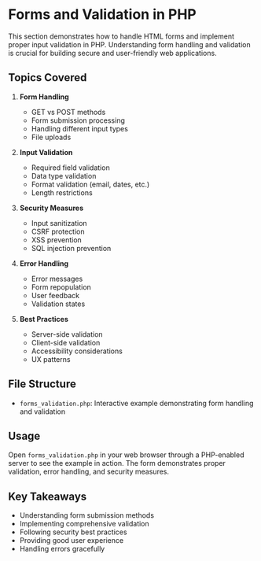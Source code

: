 # Forms and Validation in PHP

This section demonstrates how to handle HTML forms and implement proper input validation in PHP. Understanding form handling and validation is crucial for building secure and user-friendly web applications.

## Topics Covered

1. **Form Handling**
   - GET vs POST methods
   - Form submission processing
   - Handling different input types
   - File uploads

2. **Input Validation**
   - Required field validation
   - Data type validation
   - Format validation (email, dates, etc.)
   - Length restrictions

3. **Security Measures**
   - Input sanitization
   - CSRF protection
   - XSS prevention
   - SQL injection prevention

4. **Error Handling**
   - Error messages
   - Form repopulation
   - User feedback
   - Validation states

5. **Best Practices**
   - Server-side validation
   - Client-side validation
   - Accessibility considerations
   - UX patterns

## File Structure

- `forms_validation.php`: Interactive example demonstrating form handling and validation

## Usage

Open `forms_validation.php` in your web browser through a PHP-enabled server to see the example in action. The form demonstrates proper validation, error handling, and security measures.

## Key Takeaways

- Understanding form submission methods
- Implementing comprehensive validation
- Following security best practices
- Providing good user experience
- Handling errors gracefully